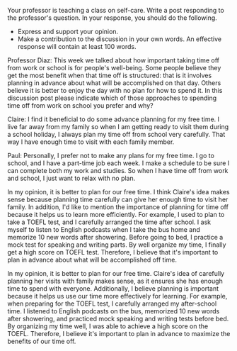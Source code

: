 
Your professor is teaching a class on self-care. Write a post responding to the professor's question.
In your response, you should do the following.
- Express and support your opinion.
- Make a contribution to the discussion in your own words.
An effective response will contain at least 100 words.

Professor Diaz:
This week we talked about how important taking time off from work or school is for people's well-being. Some people believe they get the most benefit when that time off is structured: that is it involves planning in advance about what will be accomplished on that day. Others believe it is better to enjoy the day with no plan for how to spend it. In this discussion post please indicate which of those approaches to spending time off from work on school you prefer and why? 

Claire:
I find it beneficial to do some advance planning for my free time. I live far away from my family so when I am getting ready to visit them during a school holiday, I always plan my time off from school very carefully. That way l have enough time to visit with each family member.

Paul:
Personally, I prefer not to make any plans for my free time. I go to school, and I have a part-time job each week. I make a schedule to be sure I can complete both my work and studies. So when I have time off from work and school, I just want to relax with no plan.

In my opinion, it is better to plan for our free time. I think Claire's idea makes sense because planning time carefully can give her enough time to visit her family. In addition, I'd like to mention the importance of planning for time off because it helps us to learn more efficiently. For example, I used to plan to take a TOEFL test, and I carefully arranged the time after school. I ask myself to listen to English podcasts when I take the bus home and memorize 10 new words after showering. Before going to bed, I practice a mock test for speaking and writing parts. By well organize my time, I finally get a high score on TOEFL test. Therefore, I believe that  it's important to plan in advance about what will be accomplished off time.

In my opinion, it is better to plan for our free time. Claire's idea of carefully planning her visits with family makes sense, as it ensures she has enough time to spend with everyone. Additionally, I believe planning is important because it helps us use our time more effectively for learning. For example, when preparing for the TOEFL test, I carefully arranged my after-school time. I listened to English podcasts on the bus, memorized 10 new words after showering, and practiced mock speaking and writing tests before bed. By organizing my time well, I was able to achieve a high score on the TOEFL. Therefore, I believe it's important to plan in advance to maximize the benefits of our time off.